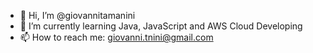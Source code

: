 - 👋 Hi, I’m @giovannitamanini
- 🌱 I’m currently learning Java, JavaScript and AWS Cloud Developing
- 📫 How to reach me: giovanni.tnini@gmail.com

<!---
giovannitamanini/giovannitamanini is a ✨ special ✨ repository because its `README.md` (this file) appears on your GitHub profile.
You can click the Preview link to take a look at your changes.
--->
